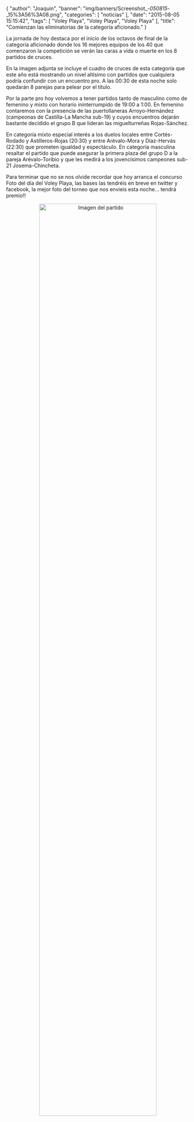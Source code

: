 {
  "author": "Joaquín", 
  "banner": "img/banners/Screenshot_-_050815_-_15%3A56%3A08.png", 
  "categories": [
    "noticias"
  ], 
  "date": "2015-08-05 15:15:42", 
  "tags": [
    "Voley Playa", 
    "Voley Playa", 
    "Voley Playa"
  ], 
  "title": "Comienzan las eliminatorias de la categoría aficionado."
}

La jornada de hoy destaca por el inicio de los octavos de final de la categoría aficionado donde los 16 mejores equipos de los 40 que comenzaron la competición se verán las caras a vida o muerte en los 8 partidos de cruces.

En la imagen adjunta se incluye el cuadro de cruces de esta categoría que este año está mostrando un nivel altísimo con partidos que cualquiera podría confundir con un encuentro pro. A las 00:30 de esta noche solo quedarán 8 parejas para pelear por el título.

Por la parte pro hoy volvemos a tener partidos tanto de masculino como de femenino y mixto con horario ininterrumpido de 19:00 a 1:00. En femenino contaremos con la presencia de las puertollaneras Arroyo-Hernández (campeonas de Castilla-La Mancha sub-19) y cuyos encuentros dejarán bastante decidido el grupo B que lideran las miguelturreñas Rojas-Sánchez.

En categoría mixto especial interés a los duelos locales entre Cortés-Rodado y Astilleros-Rojas (20:30) y entre Arévalo-Mora y Díaz-Hervás (22:30) que prometen igualdad y espectáculo. En categoría masculina resaltar el partido que puede asegurar la primera plaza del grupo D a la pareja Arévalo-Toribio y que les medirá a los jovencísimos campeones sub-21 Josema-Chincheta.

Para terminar que no se nos olvide recordar que hoy arranca el concurso Foto del día del Voley Playa, las bases las tendréis en breve en twitter y facebook, la mejor foto del torneo que nos envieis esta noche... tendrá premio!!

<center>
<a target="_new" href="http://www.advmiguelturra.org/img/banners/Screenshot%20-%20050815%20-%2015%3A56%3A08.png"> 
<img alt="Imagen del partido" width="80%" align="center" src="http://www.advmiguelturra.org/img/banners/Screenshot%20-%20050815%20-%2015%3A56%3A08.png"/> </a> </center>



